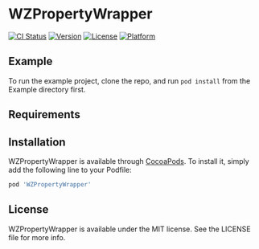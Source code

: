 # WZPropertyWrapper

[![CI Status](https://img.shields.io/travis/LiuSky/WZPropertyWrapper.svg?style=flat)](https://travis-ci.org/LiuSky/WZPropertyWrapper)
[![Version](https://img.shields.io/cocoapods/v/WZPropertyWrapper.svg?style=flat)](https://cocoapods.org/pods/WZPropertyWrapper)
[![License](https://img.shields.io/cocoapods/l/WZPropertyWrapper.svg?style=flat)](https://cocoapods.org/pods/WZPropertyWrapper)
[![Platform](https://img.shields.io/cocoapods/p/WZPropertyWrapper.svg?style=flat)](https://cocoapods.org/pods/WZPropertyWrapper)

## Example

To run the example project, clone the repo, and run `pod install` from the Example directory first.

## Requirements

## Installation

WZPropertyWrapper is available through [CocoaPods](https://cocoapods.org). To install
it, simply add the following line to your Podfile:

```ruby
pod 'WZPropertyWrapper'
```

## License

WZPropertyWrapper is available under the MIT license. See the LICENSE file for more info.
